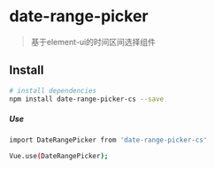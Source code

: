 # date-range-picker

> 基于element-ui的时间区间选择组件

## Install

``` bash
# install dependencies
npm install date-range-picker-cs --save
```

##### Use
``` bash
import DateRangePicker from 'date-range-picker-cs'

Vue.use(DateRangePicker);
```
